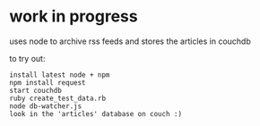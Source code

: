 # work in progress

uses node to archive rss feeds and stores the articles in couchdb

to try out:

    install latest node + npm
    npm install request
    start couchdb
    ruby create_test_data.rb
    node db-watcher.js
    look in the 'articles' database on couch :)
